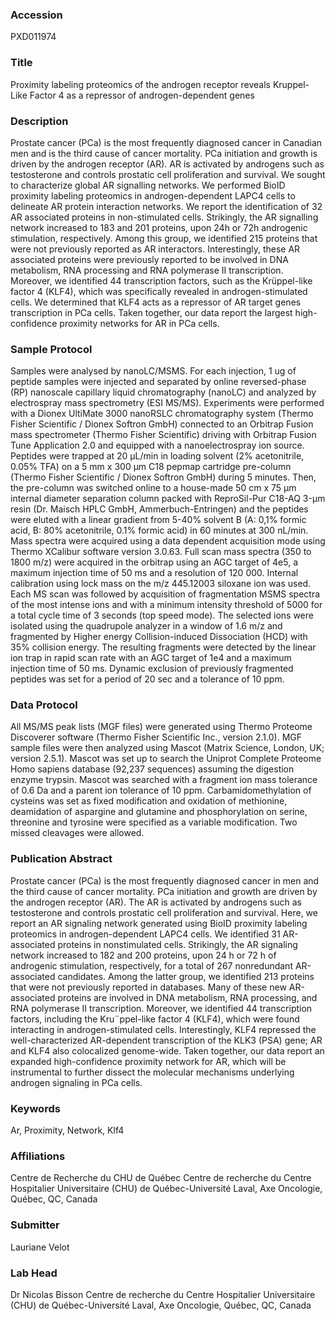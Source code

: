 ### Accession
PXD011974

### Title
Proximity labeling proteomics of the androgen receptor reveals Kruppel-Like Factor 4 as a repressor of androgen-dependent genes

### Description
Prostate cancer (PCa) is the most frequently diagnosed cancer in Canadian men and is the third cause of cancer mortality. PCa initiation and growth is driven by the androgen receptor (AR). AR is activated by androgens such as testosterone and controls prostatic cell proliferation and survival. We sought to characterize global AR signalling networks. We performed BioID proximity labeling proteomics in androgen-dependent LAPC4 cells to delineate AR protein interaction networks. We report the identification of 32 AR associated proteins in non-stimulated cells. Strikingly, the AR signalling network increased to 183 and 201 proteins, upon 24h or 72h androgenic stimulation, respectively. Among this group, we identified 215 proteins that were not previously reported as AR interactors. Interestingly, these AR associated proteins were previously reported to be involved in DNA metabolism, RNA processing and RNA polymerase II transcription. Moreover, we identified 44 transcription factors, such as the Krüppel-like factor 4 (KLF4), which was specifically revealed in androgen-stimulated cells. We determined that KLF4 acts as a repressor of AR target genes transcription in PCa cells. Taken together, our data report the largest high-confidence proximity networks for AR in PCa cells.

### Sample Protocol
Samples were analysed by nanoLC/MSMS. For each injection, 1 ug of peptide samples were injected and separated by online reversed-phase (RP) nanoscale capillary liquid chromatography (nanoLC) and analyzed by electrospray mass spectrometry (ESI MS/MS). Experiments were performed with a Dionex UltiMate 3000 nanoRSLC chromatography system (Thermo Fisher Scientific / Dionex Softron GmbH) connected to an Orbitrap Fusion mass spectrometer (Thermo Fisher Scientific) driving with Orbitrap Fusion Tune Application 2.0 and equipped with a nanoelectrospray ion source. Peptides were trapped at 20 μL/min in loading solvent (2% acetonitrile, 0.05% TFA) on a 5 mm x 300 μm C18 pepmap cartridge pre-column (Thermo Fisher Scientific / Dionex Softron GmbH) during 5 minutes. Then, the pre-column was switched online to a house-made 50 cm x 75 µm internal diameter separation column packed with ReproSil-Pur C18-AQ 3-μm resin (Dr. Maisch HPLC GmbH, Ammerbuch-Entringen) and the peptides were eluted with a linear gradient from 5-40% solvent B (A: 0,1% formic acid, B: 80% acetonitrile, 0.1% formic acid) in 60 minutes at 300 nL/min. Mass spectra were acquired using a data dependent acquisition mode using Thermo XCalibur software version 3.0.63. Full scan mass spectra (350 to 1800 m/z) were acquired in the orbitrap using an AGC target of 4e5, a maximum injection time of 50 ms and a resolution of 120 000. Internal calibration using lock mass on the m/z 445.12003 siloxane ion was used. Each MS scan was followed by acquisition of fragmentation MSMS spectra of the most intense ions and with a minimum intensity threshold of 5000 for a total cycle time of 3 seconds (top speed mode). The selected ions were isolated using the quadrupole analyzer in a window of 1.6 m/z and fragmented by Higher energy Collision-induced Dissociation (HCD) with 35% collision energy. The resulting fragments were detected by the linear ion trap in rapid scan rate with an AGC target of 1e4 and a maximum injection time of 50 ms. Dynamic exclusion of previously fragmented peptides was set for a period of 20 sec and a tolerance of 10 ppm.

### Data Protocol
All MS/MS peak lists (MGF files) were generated using Thermo Proteome Discoverer software (Thermo Fisher Scientific Inc., version 2.1.0). MGF sample files were then analyzed using Mascot (Matrix Science, London, UK; version 2.5.1). Mascot was set up to search the Uniprot Complete Proteome Homo sapiens database (92,237 sequences) assuming the digestion enzyme trypsin. Mascot was searched with a fragment ion mass tolerance of 0.6 Da and a parent ion tolerance of 10 ppm. Carbamidomethylation of cysteins was set as fixed modification and oxidation of methionine, deamidation of aspargine and glutamine and phosphorylation on serine, threonine and tyrosine were specified as a variable modification. Two missed cleavages were allowed.

### Publication Abstract
Prostate cancer (PCa) is the most frequently diagnosed cancer in men and the third cause of cancer mortality. PCa initiation and growth are driven by the androgen receptor (AR). The AR is activated by androgens such as testosterone and controls prostatic cell proliferation and survival. Here, we report an AR signaling network generated using BioID proximity labeling proteomics in androgen-dependent LAPC4 cells. We identified 31 AR-associated proteins in nonstimulated cells. Strikingly, the AR signaling network increased to 182 and 200 proteins, upon 24 h or 72 h of androgenic stimulation, respectively, for a total of 267 nonredundant AR-associated candidates. Among the latter group, we identified 213 proteins that were not previously reported in databases. Many of these new AR-associated proteins are involved in DNA metabolism, RNA processing, and RNA polymerase II transcription. Moreover, we identified 44 transcription factors, including the Kru&#xa8;ppel-like factor 4 (KLF4), which were found interacting in androgen-stimulated cells. Interestingly, KLF4 repressed the well-characterized AR-dependent transcription of the KLK3 (PSA) gene; AR and KLF4 also colocalized genome-wide. Taken together, our data report an expanded high-confidence proximity network for AR, which will be instrumental to further dissect the molecular mechanisms underlying androgen signaling in PCa cells.

### Keywords
Ar, Proximity, Network, Klf4

### Affiliations
Centre de Recherche du CHU de Québec
Centre de recherche du Centre Hospitalier Universitaire (CHU) de Québec-Université Laval, Axe Oncologie, Québec, QC, Canada

### Submitter
Lauriane Velot

### Lab Head
Dr Nicolas Bisson
Centre de recherche du Centre Hospitalier Universitaire (CHU) de Québec-Université Laval, Axe Oncologie, Québec, QC, Canada


